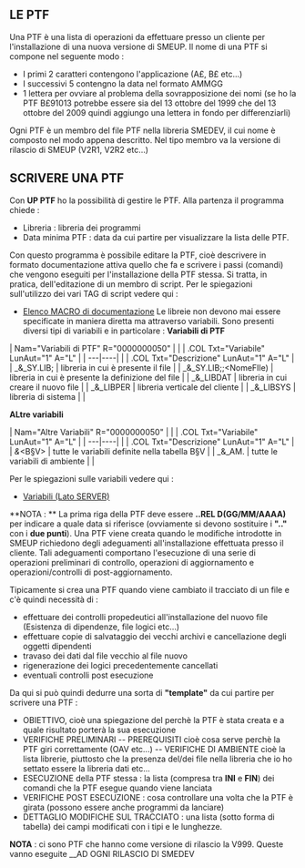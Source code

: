 ## LE PTF

Una PTF è una lista di operazioni da effettuare presso un cliente per l'installazione di una  nuova versione di SMEUP.
Il nome di una PTF si compone nel seguente modo : 

- I primi 2 caratteri contengono l'applicazione (A£, B£ etc...)
- I successivi 5 contengno la data nel formato AMMGG
- 1 lettera per ovviare al problema della sovrapposizione dei nomi (se ho la PTF B£91013 potrebbe essere sia del 13 ottobre del 1999 che del 13 ottobre del 2009 quindi aggiungo una  lettera in fondo per differenziarli)

Ogni PTF è un membro del file PTF nella libreria SMEDEV, il cui nome è composto nel modo appena descritto. Nel tipo membro va la versione di rilascio di SMEUP (V2R1, V2R2 etc...)

## SCRIVERE UNA PTF
Con **UP PTF**  ho la possibilità di gestire le PTF.
Alla partenza il programma chiede : 

- Libreria :  libreria dei programmi
- Data minima PTF :  data da cui partire per visualizzare la lista delle PTF.

Con questo programma è possibile editare la PTF, cioè descrivere in formato documentazione attiva quello che fa e scrivere i passi (comandi) che vengono eseguiti per l'installazione della PTF stessa. Si tratta, in pratica, dell'editazione di un membro di script.
Per le spiegazioni sull'utilizzo dei vari TAG di script vedere qui : 
- [Elenco MACRO di documentazione](Sorgenti/DOC/TA/B£AMO/B£DOCU_40)
Le libreie non devono mai essere specificate in maniera diretta ma attraverso variabili. Sono presenti diversi tipi di variabili e in particolare : 
**Variabili di PTF**

|  Nam="Variabili di PTF" R="0000000050" |
| 
| .COL Txt="Variabile" LunAut="1" A="L" |
| ---|----|
| 
| .COL Txt="Descrizione"  LunAut="1" A="L" |
| _&_SY.LIB;<NomeFile> | libreria in cui è presente il file |
| _&_SY.LIB;<FIleSorgente>;<NomeFIle) | libreria in cui è presente la definizione del file |
| _&_LIBDAT | libreria in cui creare il nuovo file |
| _&_LIBPER | libreria verticale del cliente |
| _&_LIBSYS | libreria di sistema |
| 


**ALtre variabili**

|  Nam="Altre Variabili" R="0000000050" |
| 
| .COL Txt="Variabile" LunAut="1" A="L" |
| ---|----|
| 
| .COL Txt="Descrizione"  LunAut="1" A="L" |
| _&_<B§V> | tutte le variabili definite nella tabella B§V |
| _&_AM. | tutte le variabili di ambiente |
| 


Per le spiegazioni sulle variabili vedere qui : 
- [Variabili (Lato SERVER)](Sorgenti/DOC/OG/V3/EVA)

**NOTA : ** La prima riga della PTF deve essere **..REL D(GG/MM/AAAA)** per indicare a quale  data si riferisce (ovviamente si devono sostituire i __".."__ con i __due punti__).
Una PTF viene creata quando le modifiche introdotte in SMEUP richiedono degli adeguamenti all'installazione effettuata presso il cliente. Tali adeguamenti comportano l'esecuzione di una serie di operazioni preliminari di controllo, operazioni di aggiornamento e operazioni/controlli di post-aggiornamento.

Tipicamente si crea una PTF quando viene cambiato il tracciato di un file e c'è quindi necessità di : 

- effettuare dei controlli propedeutici all'installazione del nuovo file   (Esistenza di dipendenze, file logici etc...)
- effettuare copie di salvataggio dei vecchi archivi e cancellazione degli oggetti   dipendenti
- travaso dei dati dal file vecchio al file nuovo
- rigenerazione dei logici precedentemente cancellati
- eventuali controlli post esecuzione

Da qui si può quindi dedurre una sorta di __"template"__ da cui partire per scrivere una PTF : 

- OBIETTIVO, cioè una spiegazione del perchè la PTF è stata creata e a quale risultato   porterà la sua esecuzione
- VERIFICHE PRELIMINARI
  -- PREREQUISITI cioè cosa serve perchè la PTF giri correttamente (OAV etc...)
  -- VERIFICHE DI AMBIENTE cioè la lista librerie, piuttosto che la presenza del/dei file      nella libreria che io ho settato essere la libreria dati etc...
- ESECUZIONE della PTF stessa :  la lista (compresa tra **INI** e **FIN**) dei comandi che     la PTF esegue quando viene lanciata
- VERIFICHE POST ESECUZIONE :  cosa controllare una volta che la PTF è girata (possono essere  anche programmi da lanciare)
- DETTAGLIO MODIFICHE SUL TRACCIATO :  una lista (sotto forma di tabella) dei campi modificati con i tipi e le lunghezze.

**NOTA** : ci sono PTF che hanno come versione di rilascio la V999. Queste vanno eseguite __AD OGNI RILASCIO DI SMEDEV
